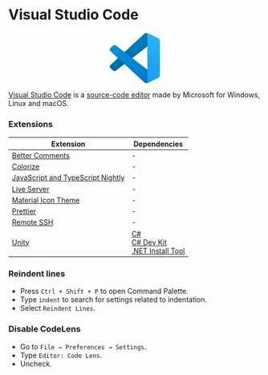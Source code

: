 # Visual Studio Code

<p align="center"><img align="center" width="20%" height="20%" src="assets/visualstudiocode.svg"></p>

[Visual Studio Code](https://en.wikipedia.org/wiki/Visual_Studio_Code) is a [source-code editor](https://en.wikipedia.org/wiki/Source-code_editor) made by Microsoft for Windows, Linux and macOS.

### Extensions

| Extension | Dependencies |
|---|---|
| [Better Comments](https://marketplace.visualstudio.com/items?itemName=aaron-bond.better-comments) | - |
| [Colorize](https://marketplace.visualstudio.com/items?itemName=kamikillerto.vscode-colorize) | - |
| [JavaScript and TypeScript Nightly](https://marketplace.visualstudio.com/items?itemName=ms-vscode.vscode-typescript-next) | - |
| [Live Server](https://marketplace.visualstudio.com/items?itemName=ritwickdey.LiveServer) | - |
| [Material Icon Theme](https://marketplace.visualstudio.com/items?itemName=PKief.material-icon-theme) | - |
| [Prettier](https://marketplace.visualstudio.com/items?itemName=esbenp.prettier-vscode) | - |
| [Remote SSH](https://marketplace.visualstudio.com/items?itemName=ms-vscode-remote.remote-ssh) | - |
| [Unity](https://marketplace.visualstudio.com/items?itemName=VisualStudioToolsForUnity.vstuc) | [C#](https://marketplace.visualstudio.com/items?itemName=ms-dotnettools.csharp)<br>[C# Dev Kit](https://marketplace.visualstudio.com/items?itemName=ms-dotnettools.csdevkit)<br>[.NET Install Tool](https://marketplace.visualstudio.com/items?itemName=ms-dotnettools.vscode-dotnet-runtime) |

### Reindent lines

* Press `Ctrl + Shift + P` to open Command Palette.
* Type `indent` to search for settings related to indentation.
* Select `Reindent Lines`.

### Disable CodeLens

* Go to `File → Preferences → Settings`.
* Type `Editor: Code Lens`.
* Uncheck.
